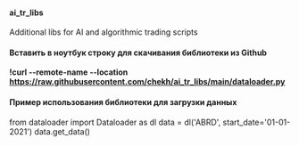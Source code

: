 #### ai_tr_libs
Additional libs for AI and algorithmic trading scripts


#### Вставить в ноутбук строку для скачивания библиотеки из Github
**!curl --remote-name --location https://raw.githubusercontent.com/chekh/ai_tr_libs/main/dataloader.py**

#### Пример использования библиотеки для загрузки данных

from dataloader import Dataloader as dl
data = dl('ABRD', start_date='01-01-2021')
data.get_data()
